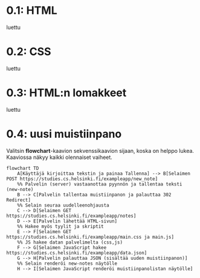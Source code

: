 # 0.1: HTML
luettu

# 0.2: CSS
luettu

# 0.3: HTML:n lomakkeet
luettu

# 0.4: uusi muistiinpano

Valitsin **flowchart**-kaavion sekvenssikaavion sijaan, koska on helppo lukea. Kaaviossa näkyy kaikki olennaiset vaiheet.

```mermaid
flowchart TD
    A[Käyttäjä kirjoittaa tekstin ja painaa Tallenna] --> B[Selaimen POST https://studies.cs.helsinki.fi/exampleapp/new_note]
    %% Palvelin (server) vastaanottaa pyynnön ja tallentaa teksti (new-note)
    B --> C[Palvelin tallentaa muistiinpanon ja palauttaa 302 Redirect]
    %% Selain seuraa uudelleenohjausta
    C --> D[Selaimen GET https://studies.cs.helsinki.fi/exampleapp/notes]
    D --> E[Palvelin lähettää HTML-sivun]
    %% Hakee myös tyylit ja skriptit
    E --> F[Selaimen GET https://studies.cs.helsinki.fi/exampleapp/main.css ja main.js]
    %% JS hakee datan palvelimelta (css,js)
    F --> G[Selaimen JavaScript hakee https://studies.cs.helsinki.fi/exampleapp/data.json]
    G --> H[Palvelin palauttaa JSON (sisältää uuden muistiinpanon)]
    %% Selain renderöi new-notes näytölle
    H --> I[Selaimen JavaScript renderöi muistiinpanolistan näytölle]
```